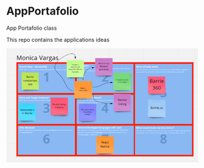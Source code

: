 # AppPortafolio
App Portafolio class

This repo contains the applications ideas

![Monica Vargas Brain Storm](images/brainStormImage.png)